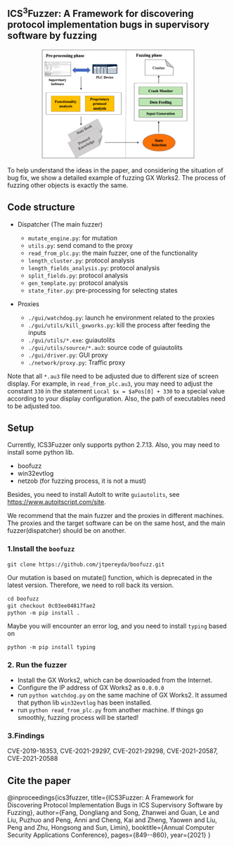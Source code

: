 ## ICS<sup>3</sup>Fuzzer: A Framework for discovering protocol implementation bugs in supervisory software by fuzzing

<div align=center>
  <img src="https://github.com/boofish/ICS3Fuzzer/blob/main/img/system_architecture.png" width="350" height="250" />
</div>

To help understand the ideas in the paper, 
and considering the situation of bug fix,
we show a detailed example of fuzzing GX Works2.
The process of fuzzing other objects is exactly the same.

## Code structure

+ Dispatcher (The main fuzzer)
  + `mutate_engine.py`: for mutation
  + `utils.py`: send comand to the proxy
  + `read_from_plc.py`: the main fuzzer, one of the functionality
  + `length_cluster.py`: protocol analysis
  + `length_fields_analysis.py`: protocol analysis
  + `split_fields.py`: protocol analysis
  + `gen_template.py`:  protocol analysis
  + `state_fiter.py`: pre-processing for selecting states


+ Proxies
  + `./gui/watchdog.py`: launch he environment related to the proxies
  + `./gui/utils/kill_gxworks.py`: kill the process after feeding the inputs
  + `./gui/utils/*.exe`: guiautolits
  + `./gui/utils/source/*.au3`: source code of guiautolits
  + `./gui/driver.py`: GUI proxy
  + `./network/proxy.py`: Traffic proxy

Note that all `*.au3` file need to be adjusted due to different size of screen display. For example, in `read_from_plc.au3`, you may need to adjust the constant `330` in the statement `Local $x = $aPos[0] + 330` to a special value according to your display configuration. Also, the path of executables need to be adjusted too.


## Setup
Currently, ICS3Fuzzer only supports python 2.7.13.
Also, you may need to install some python lib.
+ boofuzz
+ win32evtlog 
+ netzob (for fuzzing process, it is not a must)

Besides, you need to install AutoIt to write `guiautolits`, see https://www.autoitscript.com/site.

We recommend that the main fuzzer and the proxies in different machines.
The proxies and the target software can be on the same host, and the main fuzzer(dispatcher) should be on another. 


### 1.Install the `boofuzz`

```
git clone https://github.com/jtpereyda/boofuzz.git
```
Our mutation is based on mutate() function, which is deprecated in the latest version. Therefore, we need to roll back its version.

```
cd boofuzz
git checkout 0c03ee04817fae2
python -m pip install .
```
Maybe you will encounter an error log, and you need to install `typing` based on 
```
python -m pip install typing
```


### 2. Run the fuzzer
+ Install the GX Works2, which can be downloaded from the Internet.
+ Configure the IP address of GX Works2 as `0.0.0.0`
+ run `python watchdog.py` on the same machine of GX Works2. It assumed that python lib `win32evtlog` has been installed.
+ run `python read_from_plc.py` from another machine. If things go smoothly, fuzzing process will be started!

### 3.Findings

CVE-2019-16353, 
CVE-2021-29297,
CVE-2021-29298,
CVE-2021-20587, 
CVE-2021-20588


## Cite the paper

@inproceedings{ics3fuzzer,
  title={ICS3Fuzzer: A Framework for Discovering Protocol Implementation Bugs in ICS Supervisory Software by Fuzzing},
  author={Fang, Dongliang and Song, Zhanwei and Guan, Le and Liu, Puzhuo and Peng, Anni and Cheng, Kai and Zheng, Yaowen and Liu, Peng and Zhu, Hongsong and Sun, Limin},
  booktitle={Annual Computer Security Applications Conference},
  pages={849--860},
  year={2021}
}
